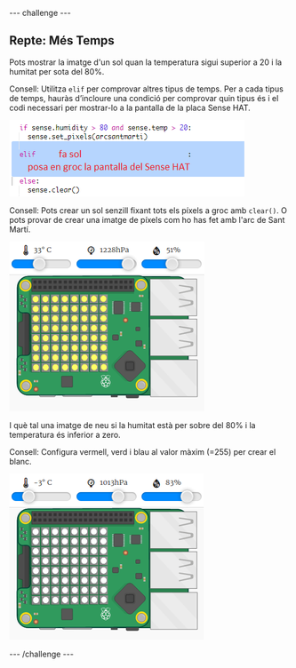 --- challenge ---

## Repte: Més Temps

Pots mostrar la imatge d'un sol quan la temperatura sigui superior a 20 i la humitat per sota del 80%.

Consell: Utilitza `elif` per comprovar altres tipus de temps. Per a cada tipus de temps, hauràs d’incloure una condició per comprovar quin tipus és i el codi necessari per mostrar-lo a la pantalla de la placa Sense HAT.

![captura de pantalla](images/rainbow-elif.png)

Consell: Pots crear un sol senzill fixant tots els píxels a groc amb `clear()`. O pots provar de crear una imatge de píxels com ho has fet amb l'arc de Sant Martí.

![captura de pantalla](images/rainbow-sun.png)

I què tal una imatge de neu si la humitat està per sobre del 80% i la temperatura és inferior a zero.

Consell: Configura vermell, verd i blau al valor màxim (=255) per crear el blanc.

![captura de pantalla](images/rainbow-snow.png)

--- /challenge ---